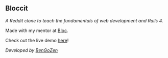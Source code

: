## Bloccit
_A Reddit clone to teach the fundamentals of web development and Rails 4._

Made with my mentor at [Bloc](http://bloc.io).

Check out the live demo [here](http://bgzbloccit.herokuapp.com)!


_Developed by [BenGoZen](http://www.bengozen.com)_